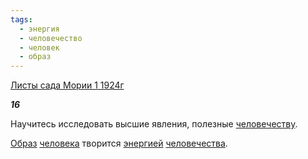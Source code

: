 ```yaml
---
tags:
  - энергия
  - человечество
  - человек
  - образ
---
```

[Листы сада Мории 1 1924г](https://127.0.0.1:4002/agni/1924)

___16___

Научитесь исследовать высшие явления, полезные [человечеству](../../../tags/#человечество).   

[Образ](../../../tags/#образ) [человека](../../../tags/#человек) творится [энергией](../../../tags/#энергия) [человечества](../../../tags/#человечество).   

